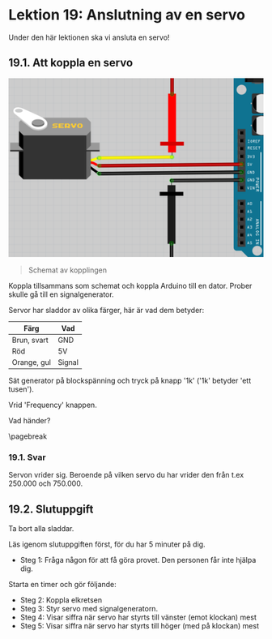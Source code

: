 # Lektion 19: Anslutning av en servo

Under den här lektionen ska vi ansluta en servo!

## 19.1. Att koppla en servo

![Bild](anslutning_av_en_servo.png)

> Schemat av kopplingen

Koppla tillsammans som schemat och koppla Arduino till en dator.
Prober skulle gå till en signalgenerator.

Servor har sladdor av olika färger, här är vad dem betyder:

Färg       |Vad
-----------|------
Brun, svart|GND
Röd        |5V
Orange, gul|Signal

Sät generator på blockspänning och tryck på knapp '1k'
('1k' betyder 'ett tusen').

Vrid 'Frequency' knappen.

Vad händer?

\pagebreak

### 19.1. Svar

Servon vrider sig. Beroende på vilken servo du har vrider den från
t.ex 250.000 och 750.000.

## 19.2. Slutuppgift

Ta bort alla sladdar.

Läs igenom slutuppgiften först, för du har 5 minuter på dig.

- Steg 1: Fråga någon för att få göra provet. Den personen får inte hjälpa dig.

Starta en timer och gör följande:

- Steg 2: Koppla elkretsen
- Steg 3: Styr servo med signalgeneratorn.
- Steg 4: Visar siffra när servo har styrts till vänster (emot klockan) mest
- Steg 5: Visar siffra när servo har styrts till höger (med på klockan) mest
